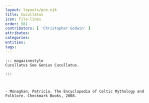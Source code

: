 ```yaml
---
layout: layouts/pce.njk
title: Cucullatus
icon: file-lines
order: 581
contributors: [ 'Christopher Godwin' ]
attributes:
categories:
entities:
tags:
---
```

``` tab [group1:Info]
::: magazinestyle
Cucullatus See Genius Cucullatus.

:::
```
``` tab [group1:Attributes]
```
``` tab [group1:Entities]
```
``` tab [group1:Sources]
- Monaghan, Patricia. The Encyclopedia of Celtic Mythology and Folklore. Checkmark Books, 2008.
```
